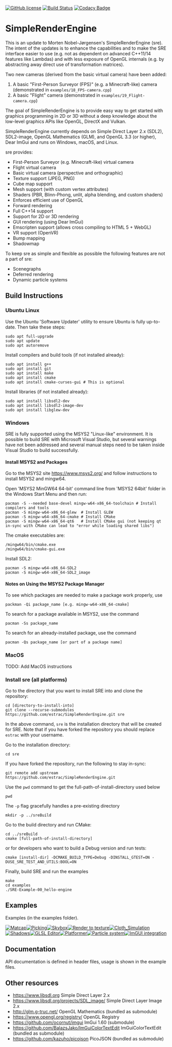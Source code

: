 [![GitHub license](https://img.shields.io/badge/license-MIT-blue.svg)](https://raw.githubusercontent.com/mortennobel/SimpleRenderEngine/master/LICENSE)
[![Build Status](https://travis-ci.org/mortennobel/SimpleRenderEngine.svg?branch=master)](https://travis-ci.org/mortennobel/SimpleRenderEngine)
[![Codacy Badge](https://api.codacy.com/project/badge/Grade/86403818b8b54161a6fef03248c0b828)](https://www.codacy.com/app/mortennobel/SimpleRenderEngine?utm_source=github.com&amp;utm_medium=referral&amp;utm_content=mortennobel/SimpleRenderEngine&amp;utm_campaign=Badge_Grade)

# SimpleRenderEngine

This is an update to Morten Nobel-Jørgensen's SimpleRenderEngine (sre). The intent of the updates is to enhance the capabilities and to make the SRE interface easier to use (e.g. not as dependent on advanced C++11/14 features like Lambdas) and with less exposure of OpenGL internals (e.g. by abstracting away direct use of transformation matrices).

Two new cameras (derived from the basic virtual camera) have been added:
1) A basic "First-Person Surveyor (FPS)" (e.g. a Minecraft-like) camera (demonstrated in `examples/18_FPS-camera.cpp`)
2) A basic "Flight" camera (demonstrated in `examples/19_Flight-camera.cpp`)

The goal of SimpleRenderEngine is to provide easy way to get started with graphics programming in 2D or 3D without a deep knowledge about the low-level graphics APIs like OpenGL, DirectX and Vulkan.
 
SimpleRenderEngine currently depends on Simple Direct Layer 2.x (SDL2), SDL2-image, OpenGL Mathematics (GLM), and OpenGL 3.3 (or higher), Dear ImGui and runs on Windows, macOS, and Linux.
 
sre provides:
 * First-Person Surveyor (e.g. Minecraft-like) virtual camera
 * Flight virtual camera
 * Basic virtual camera (perspective and orthographic)
 * Texture support (JPEG, PNG)
 * Cube map support
 * Mesh support (with custom vertex attributes)
 * Shaders (PBR, Blinn-Phong, unlit, alpha blending, and custom shaders)
 * Enforces efficient use of OpenGL
 * Forward rendering
 * Full C++14 support
 * Support for 2D or 3D rendering
 * GUI rendering (using Dear ImGui)
 * Emscripten support (allows cross compiling to HTML 5 + WebGL)
 * VR support (OpenVR)
 * Bump mapping
 * Shadowmap

To keep sre as simple and flexible as possible the following features are not a part of sre:
 * Scenegraphs
 * Deferred rendering
 * Dynamic particle systems

## Build Instructions

### Ubuntu Linux

Use the Ubuntu 'Software Updater' utility to ensure Ubuntu is fully up-to-date. Then take these steps:

    sudo apt full-upgrade
    sudo apt update
    sudo apt autoremove

Install compilers and build tools (if not installed already):

    sudo apt install g++
    sudo apt install git
    sudo apt install make
    sudo apt install cmake
    sudo apt install cmake-curses-gui # This is optional

Install libraries (if not installed already):

    sudo apt install libsdl2-dev
    sudo apt install libsdl2-image-dev
    sudo apt install libglew-dev

### Windows

SRE is fully supported using the MSYS2 "Linux-like" environment. It is possible to build SRE with Microsoft Visual Studio, but several warnings have not been addressed and several manual steps need to be taken inside Visual Studio to build successfully.

#### Install MSYS2 and Packages

Go to the MSYS2 site <https://www.msys2.org/> and follow instructions to install MSYS2 and mingw64.
        
Open 'MSYS2 MinGW64 64-bit' command line from 'MSYS2 64bit' folder in the
Windows Start Menu and then run:

    pacman -S --needed base-devel mingw-w64-x86_64-toolchain # Install compilers and tools
    pacman -S mingw-w64-x86_64-glew  # Install GLEW
    pacman -S mingw-w64-x86_64-cmake # Install CMake
    pacman -S mingw-w64-x86_64-qt6   # Install CMake gui (not keeping qt in-sync with CMake can lead to "error while loading shared libs")

The cmake executables are:

    /mingw64/bin/cmake.exe
    /mingw64/bin/cmake-gui.exe

Install SDL2:

    pacman -S mingw-w64-x86_64-SDL2
    pacman -S mingw-w64-x86_64-SDL2_image

#### Notes on Using the MSYS2 Package Manager

To see which packages are needed to make a package work properly, use

    packman -Qi package_name [e.g. mingw-w64-x86_64-cmake]

To search for a package available in MSYS2, use the command

    pacman -Ss package_name

To search for an already-installed package, use the command

    pacman -Qs package_name [or part of a package name]


### MacOS

TODO: Add MacOS instructions


### Install sre (all platforms)
 
Go to the directory that you want to install SRE into and clone the repository:

    cd [directory-to-install-into] 
    git clone --recurse-submodules https://github.com/estrac/SimpleRenderEngine.git sre

In the above command, `sre` is the installation directory that will be created for SRE. Note that if you have forked the repository you should replace `estrac` with your username.

Go to the installation directory:

    cd sre

If you have forked the repository, run the following to stay in-sync:

    git remote add upstream https://github.com/estrac/SimpleRenderEngine.git

Use the `pwd` command to get the full-path-of-install-directory used below

    pwd

The `-p` flag gracefully handles a pre-existing directory

    mkdir -p ../sreBuild

Go to the build directory and run CMake:

    cd ../sreBuild
    cmake [full-path-of-install-directory]

or for developers who want to build a Debug version and run tests:

    cmake [install-dir] -DCMAKE_BUILD_TYPE=Debug -DINSTALL_GTEST=ON -DUSE_SRE_TEST_AND_UTILS:BOOL=ON

Finally, build SRE and run the examples

    make
    cd examples
    ./SRE-Example-00_hello-engine

## Examples
 
Examples (in the examples folder).

[![Matcap](https://mortennobel.github.io/SimpleRenderEngine/examples/07_matcap.png)](https://mortennobel.github.io/SimpleRenderEngine/examples/07_matcap.html)[![Picking](https://mortennobel.github.io/SimpleRenderEngine/examples/09_picking.png)](https://mortennobel.github.io/SimpleRenderEngine/examples/09_picking.html)[![Skybox](https://mortennobel.github.io/SimpleRenderEngine/examples/10_skybox-example.png)](https://mortennobel.github.io/SimpleRenderEngine/examples/10_skybox-example.html)[![Render to texture](https://mortennobel.github.io/SimpleRenderEngine/examples/12_render-to-texture.png)](https://mortennobel.github.io/SimpleRenderEngine/examples/12_render-to-texture.html)[![Cloth_Simulation](https://mortennobel.github.io/SimpleRenderEngine/examples/15_cloth_simulation.png)](https://mortennobel.github.io/SimpleRenderEngine/examples/15_cloth_simulation.html)[![Shadows](https://mortennobel.github.io/SimpleRenderEngine/examples/16_shadows.png)](https://mortennobel.github.io/SimpleRenderEngine/examples/16_shadows.html)[![GLSL Editor](https://mortennobel.github.io/SimpleRenderEngine/examples/glsl_editor.png)](https://github.com/mortennobel/sre_glsl_editor)[![Platformer](https://mortennobel.github.io/SimpleRenderEngine/examples/platformer.png)](https://github.com/mortennobel/SimpleRenderEngineProject/tree/master/project/platformer)[![Particle system](https://mortennobel.github.io/SimpleRenderEngine/examples/particle-system.png)](https://github.com/mortennobel/SimpleRenderEngineProject/tree/master/project/particle_system)[![ImGUI integration](https://mortennobel.github.io/SimpleRenderEngine/examples/gui.png)](https://github.com/mortennobel/SimpleRenderEngineProject/tree/master/project/gui)

## Documentation

API documentation is defined in header files, usage is shown in the example files.
 
## Other resources
 
 * https://www.libsdl.org Simple Direct Layer 2.x 
 * https://www.libsdl.org/projects/SDL_image/ Simple Direct Layer Image 2.x
 * http://glm.g-truc.net/ OpenGL Mathematics (bundled as submodule)
 * https://www.opengl.org/registry/ OpenGL Registry
 * https://github.com/ocornut/imgui ImGui 1.60 (submodule)
 * https://github.com/BalazsJako/ImGuiColorTextEdit ImGuiColorTextEdit (bundled as submodule)
 * https://github.com/kazuho/picojson PicoJSON (bundled as submodule)
